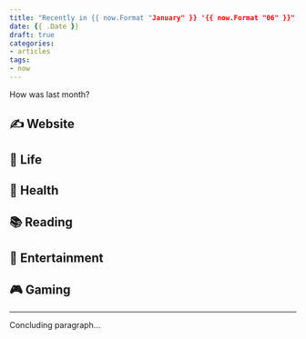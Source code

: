 ```yaml
---
title: "Recently in {{ now.Format "January" }} '{{ now.Format "06" }}"
date: {{ .Date }}
draft: true
categories:
- articles
tags:
- now
---
```


How was last month?

<!--more-->

## ✍️ Website

## 🍄 Life

## 💪 Health

## 📚 Reading

## 🍿 Entertainment

## 🎮 Gaming

<hr>

Concluding paragraph...
